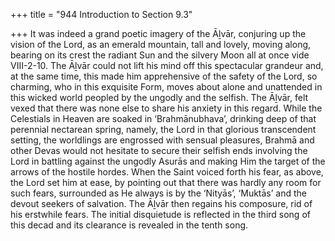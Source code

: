 +++
title = "944 Introduction to Section 9.3"

+++
It was indeed a grand poetic imagery of the Āḻvār, conjuring up the vision of the Lord, as an emerald mountain, tall and lovely, moving along, bearing on its crest the radiant Sun and the silvery Moon all at once vide VIII-2-10. The Āḻvār could not lift his mind off this spectacular grandeur and, at the same time, this made him apprehensive of the safety of the Lord, so charming, who in this exquisite Form, moves about alone and unattended in this wicked world peopled by the ungodly and the selfish. The Āḻvār, felt vexed that there was none else to share his anxiety in this regard. While the Celestials in Heaven are soaked in ‘Brahmānubhava’, drinking deep of that perennial nectarean spring, namely, the Lord in that glorious transcendent setting, the worldlings are engrossed with sensual pleasures, Brahmā and other Devas would not hesitate to secure their selfish ends involving the Lord in battling against the ungodly Asurās and making Him the target of the arrows of the hostile hordes. When the Saint voiced forth his fear, as above, the Lord set him at ease, by pointing out that there was hardly any room for such fears, surrounded as He always is by the ‘Nityās’, ‘Muktās’ and the devout seekers of salvation. The Āḻvār then regains his composure, rid of his erstwhile fears. The initial disquietude is reflected in the third song of this decad and its clearance is revealed in the tenth song.


